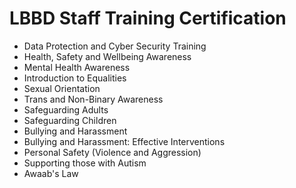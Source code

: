# LBBD Staff Training Certification 

- Data Protection and Cyber Security Training 
- Health, Safety and Wellbeing Awareness
- Mental Health Awareness
- Introduction to Equalities
- Sexual Orientation
- Trans and Non-Binary Awareness
- Safeguarding Adults
- Safeguarding Children
- Bullying and Harassment
- Bullying and Harassment: Effective Interventions
- Personal Safety (Violence and Aggression)
- Supporting those with Autism
- Awaab's Law
